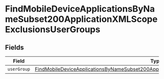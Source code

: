 # FindMobileDeviceApplicationsByNameSubset200ApplicationXMLScopeExclusionsUserGroups


## Fields

| Field                                                                                                                                                                                                                 | Type                                                                                                                                                                                                                  | Required                                                                                                                                                                                                              | Description                                                                                                                                                                                                           |
| --------------------------------------------------------------------------------------------------------------------------------------------------------------------------------------------------------------------- | --------------------------------------------------------------------------------------------------------------------------------------------------------------------------------------------------------------------- | --------------------------------------------------------------------------------------------------------------------------------------------------------------------------------------------------------------------- | --------------------------------------------------------------------------------------------------------------------------------------------------------------------------------------------------------------------- |
| `userGroup`                                                                                                                                                                                                           | [FindMobileDeviceApplicationsByNameSubset200ApplicationXMLScopeExclusionsUserGroupsUserGroup](../../models/operations/findmobiledeviceapplicationsbynamesubset200applicationxmlscopeexclusionsusergroupsusergroup.md) | :heavy_minus_sign:                                                                                                                                                                                                    | N/A                                                                                                                                                                                                                   |